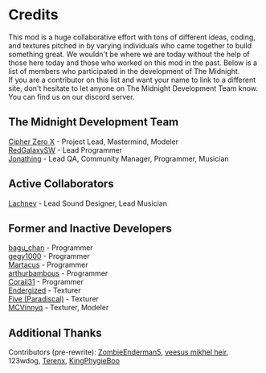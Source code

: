 # Credits

This mod is a huge collaborative effort with tons of different ideas, coding, and textures pitched in by varying individuals who came together to build something great. We wouldn't be where we are today without the help of those here today and those who worked on this mod in the past. Below is a list of members who participated in the development of The Midnight.  
If you are a contributor on this list and want your name to link to a different site, don't hesitate to let anyone on The Midnight Development Team know. You can find us on our discord server.

## The Midnight Development Team

[Cipher Zero X](https://github.com/cipherzerox) - Project Lead, Mastermind, Modeler  
[RedGalaxySW](https://shadew.net/) - Lead Programmer  
[Jonathing](https://colmenares.codes/) - Lead QA, Community Manager, Programmer, Musician

## Active Collaborators

[Lachney](https://xjon.me) - Lead Sound Designer, Lead Musician

## Former and Inactive Developers

[bagu_chan](https://github.com/pentantan) - Programmer  
[gegy1000](https://github.com/gegy1000) - Programmer  
[Martacus](https://github.com/Martacus) - Programmer  
[arthurbambous](https://github.com/arthurbambou) - Programmer  
[Corail31](https://github.com/Corail31) - Programmer  
[Endergized](https://github.com/Endergy) - Texturer  
[Five (Paradiscal)](https://github.com/fivelol) - Texturer  
[MCVinnyq](https://github.com/MCVinnyq) - Texturer, Modeler

## Additional Thanks

Contributors (pre-rewrite): [ZombieEnderman5](https://github.com/ZombieEnderman5), [veesus mikhel heir](https://minecraft.curseforge.com/members/veesusmikelheir), 123wdog, [Terenx](https://github.com/Terenx), [KingPhygieBoo](https://gitlab.com/KingPhygieBoo)